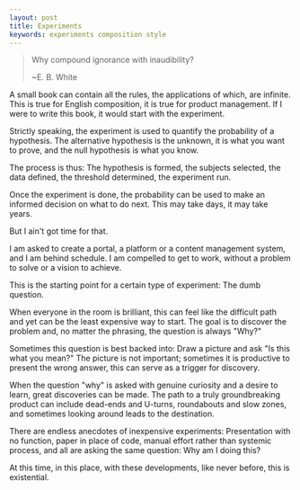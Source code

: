 ```yaml
---
layout: post
title: Experiments
keywords: experiments composition style
---
```


>
> Why compound ignorance with inaudibility?
>
>	~E. B. White
>

A small book can contain all the rules, the applications of which, are infinite.  This is true for English composition, it is true for product management.  If I were to write this book, it would start with the experiment.

Strictly speaking, the experiment is used to quantify the probability of a hypothesis.  The alternative hypothesis is the unknown, it is what you want to prove, and the null hypothesis is what you know.  

The process is thus:  The hypothesis is formed, the subjects selected, the data defined, the threshold determined, the experiment run.  

Once the experiment is done, the probability can be used to make an informed decision on what to do next.  This may take days, it may take years.  

But I ain't got time for that.

I am asked to create a portal, a platform or a content management system, and I am behind schedule.  I am compelled to get to work, without a problem to solve or a vision to achieve.

This is the starting point for a certain type of experiment:  The dumb question.

When everyone in the room is brilliant, this can feel like the difficult path and yet can be the least expensive way to start.  The goal is to discover the problem and, no matter the phrasing, the question is always "Why?"

Sometimes this question is best backed into:  Draw a picture and ask "Is this what you mean?"  The picture is not important; sometimes it is productive to present the wrong answer, this can serve as a trigger for discovery.

When the question "why" is asked with genuine curiosity and a desire to learn, great discoveries can be made.  The path to a truly groundbreaking product can include dead-ends and U-turns, roundabouts and slow zones, and sometimes looking around leads to the destination.

There are endless anecdotes of inexpensive experiments:  Presentation with no function, paper in place of code, manual effort rather than systemic process, and all are asking the same question:  Why am I doing this?

At this time, in this place, with these developments, like never before, this is existential.
